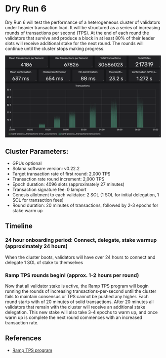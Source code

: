 # Dry Run 6

Dry Run 6 will test the performance of a heterogeneous cluster of validators under heavier transaction load. It will be structured as a series of increasing rounds of transactions per second \(TPS\). At the end of each round the validators that survive and produce a block in at least 80% of their leader slots will receive additional stake for the next round. The rounds will continue until the cluster stops making progress.

![Ramp TPS rounds visualized](../../.gitbook/assets/ramp-tps-rounds.png)

## Cluster Parameters:

* GPUs optional
* Solana software version: v0.22.2
* Target transaction rate of first round: 2,000 TPS
* Transaction rate round increment: 2,000 TPS
* Epoch duration: 4096 slots \(approximately 27 minutes\)
* Transaction signature fee: 0 lamport
* Genesis allotment to each validator: 2 SOL \(1 SOL for initial delegation, 1 SOL for transaction fees\)
* Round duration: 20 minutes of transactions, followed by 2-3 epochs for stake warm up

## Timeline

### 24 hour onboarding period: Connect, delegate, stake warmup \(approximately 24 hours\)

When the cluster boots, validators will have over 24 hours to connect and delegate 1 SOL of stake to themselves

### Ramp TPS rounds begin! \(approx. 1-2 hours per round\)

Now that all validator stake is active, the Ramp TPS program will begin running the rounds of increasing transactions-per-second until the cluster fails to maintain consensus or TPS cannot be pushed any higher. Each round starts with of 20 minutes of solid transactions. After 20 minutes all validators that remain with the cluster will receive an additional stake delegation. This new stake will also take 3-4 epochs to warm up, and once warm up is complete the next round commences with an increased transaction rate.

## References

* [Ramp TPS program](https://github.com/solana-labs/tour-de-sol/tree/master/ramp-tps)
